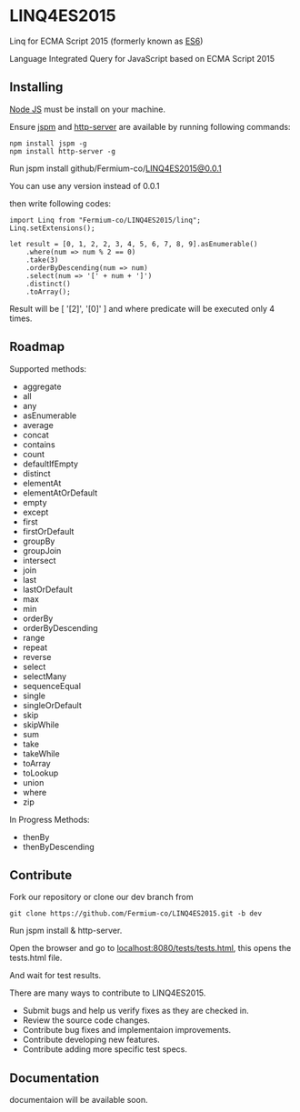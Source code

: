 # LINQ4ES2015
Linq for ECMA Script 2015 (formerly known as [ES6](https://github.com/lukehoban/es6features))

Language Integrated Query for JavaScript based on ECMA Script 2015

## Installing

[Node JS](https://nodejs.org) must be install on your machine.

Ensure [jspm](http://jspm.io) and [http-server](https://github.com/indexzero/http-server) are available by running following commands:

    npm install jspm -g
    npm install http-server -g
    
Run jspm install github/Fermium-co/LINQ4ES2015@0.0.1

You can use any version instead of 0.0.1

then write following codes:

	import Linq from "Fermium-co/LINQ4ES2015/linq";
	Linq.setExtensions();

	let result = [0, 1, 2, 2, 3, 4, 5, 6, 7, 8, 9].asEnumerable()
		.where(num => num % 2 == 0)
		.take(3)
		.orderByDescending(num => num)
		.select(num => '[' + num + ']')
		.distinct()
		.toArray();

Result will be [ '[2]', '[0]' ] and where predicate will be executed only 4 times.

## Roadmap

Supported methods:
* aggregate
* all
* any
* asEnumerable
* average
* concat
* contains
* count
* defaultIfEmpty
* distinct
* elementAt
* elementAtOrDefault
* empty
* except
* first
* firstOrDefault
* groupBy
* groupJoin
* intersect
* join
* last
* lastOrDefault
* max
* min
* orderBy
* orderByDescending
* range
* repeat
* reverse
* select
* selectMany
* sequenceEqual
* single
* singleOrDefault
* skip
* skipWhile
* sum
* take
* takeWhile
* toArray
* toLookup
* union
* where
* zip

In Progress Methods:
* thenBy
* thenByDescending


## Contribute

Fork our repository or clone our dev branch from

    git clone https://github.com/Fermium-co/LINQ4ES2015.git -b dev
    
Run jspm install & http-server.
    
Open the browser and go to [localhost:8080/tests/tests.html](http://localhost:8080/tests/tests.html), this opens the tests.html file.

And wait for test results.

There are many ways to contribute to LINQ4ES2015.

* Submit bugs and help us verify fixes as they are checked in.
* Review the source code changes.
* Contribute bug fixes and implementaion improvements.
* Contribute developing new features.
* Contribute adding more specific test specs. 

## Documentation

documentaion will be available soon.